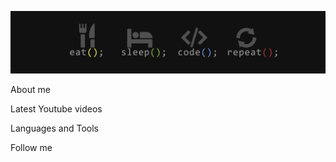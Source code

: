 ![Header](https://github.com/FR13NDS2020/FR13NDS2020/blob/main/assets/header.png)

About me

Latest Youtube videos

Languages and Tools

Follow me
